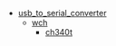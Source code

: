 * [usb_to_serial_converter](usb_to_serial_converter)
  * [wch](usb_to_serial_converter/wch)
    * [ch340t](usb_to_serial_converter/wch/ch340t)
